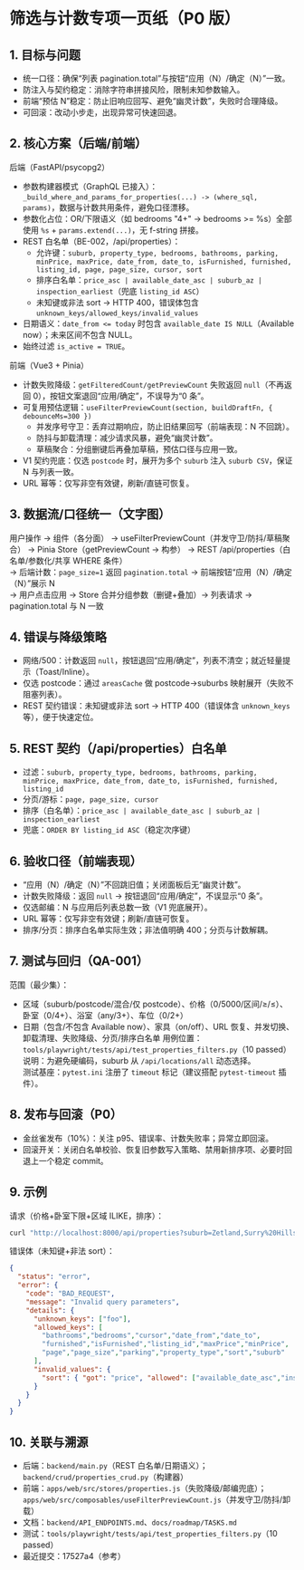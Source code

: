 # 筛选与计数专项一页纸（P0 版）

## 1. 目标与问题
- 统一口径：确保“列表 pagination.total”与按钮“应用（N）/确定（N）”一致。
- 防注入与契约稳定：消除字符串拼接风险，限制未知参数输入。
- 前端“预估 N”稳定：防止旧响应回写、避免“幽灵计数”，失败时合理降级。
- 可回滚：改动小步走，出现异常可快速回退。

## 2. 核心方案（后端/前端）
后端（FastAPI/psycopg2）
- 参数构建器模式（GraphQL 已接入）：`_build_where_and_params_for_properties(...) -> (where_sql, params)`，数据与计数共用条件，避免口径漂移。
- 参数化占位：OR/下限语义（如 bedrooms "4+" → bedrooms >= %s）全部使用 `%s` + `params.extend(...)`，无 f-string 拼接。
- REST 白名单（BE-002，/api/properties）：
  - 允许键：`suburb, property_type, bedrooms, bathrooms, parking, minPrice, maxPrice, date_from, date_to, isFurnished, furnished, listing_id, page, page_size, cursor, sort`
  - 排序白名单：`price_asc | available_date_asc | suburb_az | inspection_earliest`（兜底 `listing_id ASC`）
  - 未知键或非法 sort → HTTP 400，错误体包含 `unknown_keys/allowed_keys/invalid_values`
- 日期语义：`date_from <= today` 时包含 `available_date IS NULL`（Available now）；未来区间不包含 NULL。
- 始终过滤 `is_active = TRUE`。

前端（Vue3 + Pinia）
- 计数失败降级：`getFilteredCount/getPreviewCount` 失败返回 `null`（不再返回 0），按钮文案退回“应用/确定”，不误导为“0 条”。
- 可复用预估逻辑：`useFilterPreviewCount(section, buildDraftFn, { debounceMs=300 })`
  - 并发序号守卫：丢弃过期响应，防止旧结果回写（前端表现：N 不回跳）。
  - 防抖与卸载清理：减少请求风暴，避免“幽灵计数”。
  - 草稿聚合：分组删键后再叠加草稿，预估口径与应用一致。
- V1 契约兜底：仅选 `postcode` 时，展开为多个 `suburb` 注入 `suburb CSV`，保证 N 与列表一致。
- URL 幂等：仅写非空有效键，刷新/直链可恢复。

## 3. 数据流/口径统一（文字图）
用户操作 → 组件（各分面） → useFilterPreviewCount（并发守卫/防抖/草稿聚合） → Pinia Store（getPreviewCount → 构参） → REST /api/properties（白名单/参数化/共享 WHERE 条件）  
→ 后端计数：`page_size=1` 返回 `pagination.total` → 前端按钮“应用（N）/确定（N）”展示 N  
→ 用户点击应用 → Store 合并分组参数（删键+叠加）→ 列表请求 → pagination.total 与 N 一致

## 4. 错误与降级策略
- 网络/500：计数返回 `null`，按钮退回“应用/确定”，列表不清空；就近轻量提示（Toast/Inline）。
- 仅选 postcode：通过 `areasCache` 做 postcode→suburbs 映射展开（失败不阻塞列表）。
- REST 契约错误：未知键或非法 sort → HTTP 400（错误体含 `unknown_keys` 等），便于快速定位。

## 5. REST 契约（/api/properties）白名单
- 过滤：`suburb, property_type, bedrooms, bathrooms, parking, minPrice, maxPrice, date_from, date_to, isFurnished, furnished, listing_id`
- 分页/游标：`page, page_size, cursor`
- 排序（白名单）：`price_asc | available_date_asc | suburb_az | inspection_earliest`
- 兜底：`ORDER BY listing_id ASC`（稳定次序键）

## 6. 验收口径（前端表现）
- “应用（N）/确定（N）”不回跳旧值；关闭面板后无“幽灵计数”。
- 计数失败降级：返回 `null` → 按钮退回“应用/确定”，不误显示“0 条”。
- 仅选邮编：N 与应用后列表总数一致（V1 兜底展开）。
- URL 幂等：仅写非空有效键；刷新/直链可恢复。
- 排序/分页：排序白名单实际生效；非法值明确 400；分页与计数解耦。

## 7. 测试与回归（QA-001）
范围（最少集）：
- 区域（suburb/postcode/混合/仅 postcode）、价格（0/5000/区间/≥/≤）、卧室（0/4+）、浴室（any/3+）、车位（0/2+）
- 日期（包含/不包含 Available now）、家具（on/off）、URL 恢复、并发切换、卸载清理、失败降级、分页/排序白名单
用例位置：`tools/playwright/tests/api/test_properties_filters.py`（10 passed）
说明：为避免硬编码，suburb 从 `/api/locations/all` 动态选择。  
测试基座：`pytest.ini` 注册了 `timeout` 标记（建议搭配 `pytest-timeout` 插件）。

## 8. 发布与回滚（P0）
- 金丝雀发布（10%）：关注 p95、错误率、计数失败率；异常立即回滚。
- 回滚开关：关闭白名单校验、恢复旧参数写入策略、禁用新排序项、必要时回退上一个稳定 commit。

## 9. 示例
请求（价格+卧室下限+区域 ILIKE，排序）：
```bash
curl "http://localhost:8000/api/properties?suburb=Zetland,Surry%20Hills&minPrice=600&maxPrice=1200&bedrooms=2,4+&sort=price_asc&page=1&page_size=20"
```

错误体（未知键+非法 sort）：
```json
{
  "status": "error",
  "error": {
    "code": "BAD_REQUEST",
    "message": "Invalid query parameters",
    "details": {
      "unknown_keys": ["foo"],
      "allowed_keys": [
        "bathrooms","bedrooms","cursor","date_from","date_to",
        "furnished","isFurnished","listing_id","maxPrice","minPrice",
        "page","page_size","parking","property_type","sort","suburb"
      ],
      "invalid_values": {
        "sort": { "got": "price", "allowed": ["available_date_asc","inspection_earliest","price_asc","suburb_az"] }
      }
    }
  }
}
```

## 10. 关联与溯源
- 后端：`backend/main.py`（REST 白名单/日期语义）；`backend/crud/properties_crud.py`（构建器）
- 前端：`apps/web/src/stores/properties.js`（失败降级/邮编兜底）；`apps/web/src/composables/useFilterPreviewCount.js`（并发守卫/防抖/卸载）
- 文档：`backend/API_ENDPOINTS.md`、`docs/roadmap/TASKS.md`
- 测试：`tools/playwright/tests/api/test_properties_filters.py`（10 passed）
- 最近提交：17527a4（参考）
